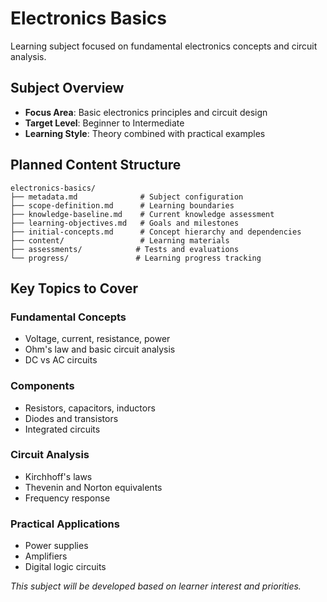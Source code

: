 # Electronics Basics

Learning subject focused on fundamental electronics concepts and circuit analysis.

## Subject Overview

- **Focus Area**: Basic electronics principles and circuit design
- **Target Level**: Beginner to Intermediate
- **Learning Style**: Theory combined with practical examples

## Planned Content Structure

```
electronics-basics/
├── metadata.md              # Subject configuration
├── scope-definition.md      # Learning boundaries
├── knowledge-baseline.md    # Current knowledge assessment
├── learning-objectives.md   # Goals and milestones
├── initial-concepts.md      # Concept hierarchy and dependencies
├── content/                 # Learning materials
├── assessments/            # Tests and evaluations
└── progress/               # Learning progress tracking
```

## Key Topics to Cover

### Fundamental Concepts
- Voltage, current, resistance, power
- Ohm's law and basic circuit analysis
- DC vs AC circuits

### Components
- Resistors, capacitors, inductors
- Diodes and transistors
- Integrated circuits

### Circuit Analysis
- Kirchhoff's laws
- Thevenin and Norton equivalents
- Frequency response

### Practical Applications
- Power supplies
- Amplifiers
- Digital logic circuits

*This subject will be developed based on learner interest and priorities.*
